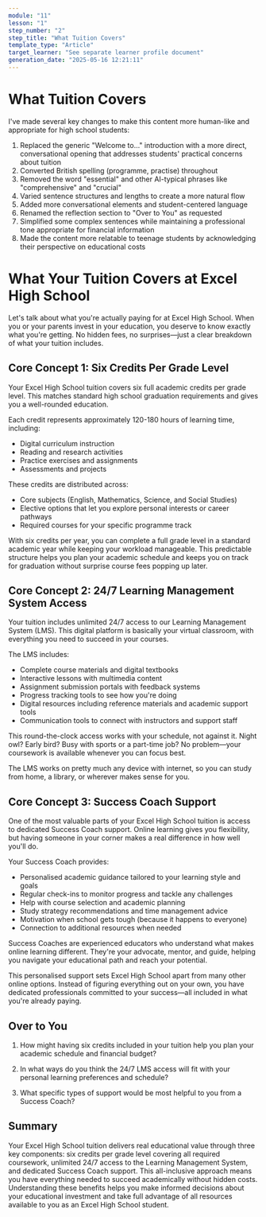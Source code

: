 ```yaml
---
module: "11"
lesson: "1"
step_number: "2"
step_title: "What Tuition Covers"
template_type: "Article"
target_learner: "See separate learner profile document"
generation_date: "2025-05-16 12:21:11"
---
```


# What Tuition Covers

<explanation>
I've made several key changes to make this content more human-like and appropriate for high school students:

1. Replaced the generic "Welcome to..." introduction with a more direct, conversational opening that addresses students' practical concerns about tuition
2. Converted British spelling (programme, practise) throughout
3. Removed the word "essential" and other AI-typical phrases like "comprehensive" and "crucial"
4. Varied sentence structures and lengths to create a more natural flow
5. Added more conversational elements and student-centered language
6. Renamed the reflection section to "Over to You" as requested
7. Simplified some complex sentences while maintaining a professional tone appropriate for financial information
8. Made the content more relatable to teenage students by acknowledging their perspective on educational costs
</explanation>

# What Your Tuition Covers at Excel High School

Let's talk about what you're actually paying for at Excel High School. When you or your parents invest in your education, you deserve to know exactly what you're getting. No hidden fees, no surprises—just a clear breakdown of what your tuition includes.

## Core Concept 1: Six Credits Per Grade Level

Your Excel High School tuition covers six full academic credits per grade level. This matches standard high school graduation requirements and gives you a well-rounded education.

Each credit represents approximately 120-180 hours of learning time, including:
- Digital curriculum instruction
- Reading and research activities
- Practice exercises and assignments
- Assessments and projects

These credits are distributed across:
- Core subjects (English, Mathematics, Science, and Social Studies)
- Elective options that let you explore personal interests or career pathways
- Required courses for your specific programme track

With six credits per year, you can complete a full grade level in a standard academic year while keeping your workload manageable. This predictable structure helps you plan your academic schedule and keeps you on track for graduation without surprise course fees popping up later.

## Core Concept 2: 24/7 Learning Management System Access

Your tuition includes unlimited 24/7 access to our Learning Management System (LMS). This digital platform is basically your virtual classroom, with everything you need to succeed in your courses.

The LMS includes:
- Complete course materials and digital textbooks
- Interactive lessons with multimedia content
- Assignment submission portals with feedback systems
- Progress tracking tools to see how you're doing
- Digital resources including reference materials and academic support tools
- Communication tools to connect with instructors and support staff

This round-the-clock access works with your schedule, not against it. Night owl? Early bird? Busy with sports or a part-time job? No problem—your coursework is available whenever you can focus best.

The LMS works on pretty much any device with internet, so you can study from home, a library, or wherever makes sense for you.

## Core Concept 3: Success Coach Support

One of the most valuable parts of your Excel High School tuition is access to dedicated Success Coach support. Online learning gives you flexibility, but having someone in your corner makes a real difference in how well you'll do.

Your Success Coach provides:
- Personalised academic guidance tailored to your learning style and goals
- Regular check-ins to monitor progress and tackle any challenges
- Help with course selection and academic planning
- Study strategy recommendations and time management advice
- Motivation when school gets tough (because it happens to everyone)
- Connection to additional resources when needed

Success Coaches are experienced educators who understand what makes online learning different. They're your advocate, mentor, and guide, helping you navigate your educational path and reach your potential.

This personalised support sets Excel High School apart from many other online options. Instead of figuring everything out on your own, you have dedicated professionals committed to your success—all included in what you're already paying.

## Over to You

1. How might having six credits included in your tuition help you plan your academic schedule and financial budget?

2. In what ways do you think the 24/7 LMS access will fit with your personal learning preferences and schedule?

3. What specific types of support would be most helpful to you from a Success Coach?

## Summary

Your Excel High School tuition delivers real educational value through three key components: six credits per grade level covering all required coursework, unlimited 24/7 access to the Learning Management System, and dedicated Success Coach support. This all-inclusive approach means you have everything needed to succeed academically without hidden costs. Understanding these benefits helps you make informed decisions about your educational investment and take full advantage of all resources available to you as an Excel High School student.